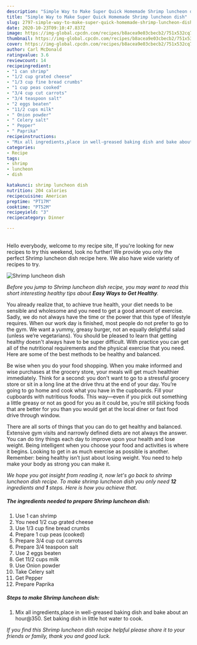 ```yaml
---
description: "Simple Way to Make Super Quick Homemade Shrimp luncheon dish"
title: "Simple Way to Make Super Quick Homemade Shrimp luncheon dish"
slug: 2797-simple-way-to-make-super-quick-homemade-shrimp-luncheon-dish
date: 2020-10-23T09:10:47.837Z
image: https://img-global.cpcdn.com/recipes/b8acea9e03cbecb2/751x532cq70/shrimp-luncheon-dish-recipe-main-photo.jpg
thumbnail: https://img-global.cpcdn.com/recipes/b8acea9e03cbecb2/751x532cq70/shrimp-luncheon-dish-recipe-main-photo.jpg
cover: https://img-global.cpcdn.com/recipes/b8acea9e03cbecb2/751x532cq70/shrimp-luncheon-dish-recipe-main-photo.jpg
author: Carl McDonald
ratingvalue: 3.6
reviewcount: 14
recipeingredient:
- "1 can shrimp"
- "1/2 cup grated cheese"
- "1/3 cup fine bread crumbs"
- "1 cup peas cooked"
- "3/4 cup cut carrots"
- "3/4 teaspoon salt"
- "2 eggs beaten"
- "11/2 cups milk"
- " Onion powder"
- " Celery salt"
- " Pepper"
- " Paprika"
recipeinstructions:
- "Mix all ingredients,place in well-greased baking dish and bake about an hour@350. Set baking dish in little hot water to cook."
categories:
- Recipe
tags:
- shrimp
- luncheon
- dish

katakunci: shrimp luncheon dish 
nutrition: 204 calories
recipecuisine: American
preptime: "PT17M"
cooktime: "PT52M"
recipeyield: "3"
recipecategory: Dinner

---
```

<br>
Hello everybody, welcome to my recipe site, If you're looking for new recipes to try this weekend, look no further! We provide you only the perfect Shrimp luncheon dish recipe here. We also have wide variety of recipes to try.
<br>


![Shrimp luncheon dish](https://img-global.cpcdn.com/recipes/b8acea9e03cbecb2/751x532cq70/shrimp-luncheon-dish-recipe-main-photo.jpg)

<i>Before you jump to Shrimp luncheon dish recipe, you may want to read this short interesting healthy tips about <strong>Easy Ways to Get Healthy</strong>.</i>

You already realize that, to achieve true health, your diet needs to be sensible and wholesome and you need to get a good amount of exercise. Sadly, we do not always have the time or the power that this type of lifestyle requires. When our work day is finished, most people do not prefer to go to the gym. We want a yummy, greasy burger, not an equally delightful salad (unless we’re vegetarians). You should be pleased to learn that getting healthy doesn't always have to be super difficult. With practice you can get all of the nutritional requirements and the physical exercise that you need. Here are some of the best methods to be healthy and balanced.

Be wise when you do your food shopping. When you make informed and wise purchases at the grocery store, your meals will get much healthier immediately. Think for a second: you don't want to go to a stressful grocery store or sit in a long line at the drive thru at the end of your day. You’re going to go home and cook what you have in the cupboards. Fill your cupboards with nutritious foods. This way—even if you pick out something a little greasy or not as good for you as it could be, you’re still picking foods that are better for you than you would get at the local diner or fast food drive through window.

There are all sorts of things that you can do to get healthy and balanced. Extensive gym visits and narrowly defined diets are not always the answer. You can do tiny things each day to improve upon your health and lose weight. Being intelligent when you choose your food and activities is where it begins. Looking to get in as much exercise as possible is another. Remember: being healthy isn’t just about losing weight. You need to help make your body as strong you can make it. 


<i>We hope you got insight from reading it, now let's go back to shrimp luncheon dish recipe. To make shrimp luncheon dish you only need <strong>12</strong> ingredients and <strong>1</strong> steps. Here is how you achieve that.
</i>

##### The ingredients needed to prepare Shrimp luncheon dish:

1. Use 1 can shrimp
1. You need 1/2 cup grated cheese
1. Use 1/3 cup fine bread crumbs
1. Prepare 1 cup peas (cooked)
1. Prepare 3/4 cup cut carrots
1. Prepare 3/4 teaspoon salt
1. Use 2 eggs beaten
1. Get 11/2 cups milk
1. Use  Onion powder
1. Take  Celery salt
1. Get  Pepper
1. Prepare  Paprika


##### Steps to make Shrimp luncheon dish:

1. Mix all ingredients,place in well-greased baking dish and bake about an hour@350. Set baking dish in little hot water to cook.


<i>If you find this Shrimp luncheon dish recipe helpful please share it to your friends or family, thank you and good luck.</i>
